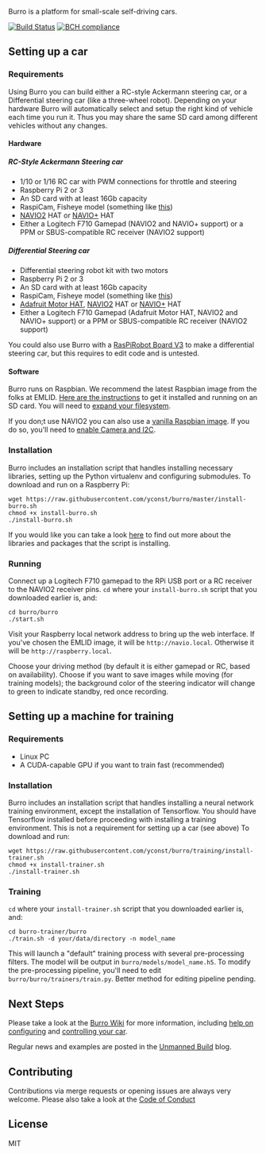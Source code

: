 Burro is a platform for small-scale self-driving cars.

[![Build Status](https://travis-ci.org/yconst/burro.svg?branch=master)](https://travis-ci.org/yconst/burro)
[![BCH compliance](https://bettercodehub.com/edge/badge/yconst/burro?branch=master)](https://bettercodehub.com/)

## Setting up a car

### Requirements

Using Burro you can build either a RC-style Ackermann steering car, or a Differential steering car (like a three-wheel robot).
Depending on your hardware Burro will automatically select and setup the right kind of vehicle each time you run it. Thus you may share the same SD card among different vehicles without any changes.

#### Hardware

##### RC-Style Ackermann Steering car
- 1/10 or 1/16 RC car with PWM connections for throttle and steering
- Raspberry Pi 2 or 3
- An SD card with at least 16Gb capacity
- RaspiCam, Fisheye model (something like [this](http://www.ebay.com/itm/191723967593))
- [NAVIO2](https://emlid.com/navio/) HAT or [NAVIO+](https://docs.emlid.com/navio/) HAT
- Either a Logitech F710 Gamepad (NAVIO2 and NAVIO+ support) or a PPM or SBUS-compatible RC receiver (NAVIO2 support)

##### Differential Steering car
- Differential steering robot kit with two motors
- Raspberry Pi 2 or 3
- An SD card with at least 16Gb capacity
- RaspiCam, Fisheye model (something like [this](http://www.ebay.com/itm/191723967593))
- [Adafruit Motor HAT](https://www.adafruit.com/product/2348), [NAVIO2](https://emlid.com/navio/) HAT or [NAVIO+](https://docs.emlid.com/navio/) HAT
- Either a Logitech F710 Gamepad (Adafruit Motor HAT, NAVIO2 and NAVIO+ support) or a PPM or SBUS-compatible RC receiver (NAVIO2 support)

You could also use Burro with a [RasPiRobot Board V3](https://www.monkmakes.com/rrb3/) to make a differential steering car, but this requires to edit code and is untested.

#### Software

Burro runs on Raspbian. We recommend the latest Raspbian image from the folks at EMLID. [Here are the instructions](https://docs.emlid.com/navio2/common/ardupilot/configuring-raspberry-pi/) to get it installed and running on an SD card. You will need to [expand your filesystem](http://elinux.org/RPi_raspi-config#expand_rootfs_-_Expand_root_partition_to_fill_SD_card).

If you don;t use NAVIO2 you can also use a [vanilla Raspbian image](https://www.raspberrypi.org/downloads/raspbian/). If you do so, you'll need to [enable Camera and I2C](https://github.com/yconst/burro/wiki/Enable-Camera-and-I2C-in-Raspberry-Pi).


### Installation

Burro includes an installation script that handles installing necessary libraries, setting up the Python virtualenv and configuring submodules. To download and run on a Raspberry Pi:

    wget https://raw.githubusercontent.com/yconst/burro/master/install-burro.sh
    chmod +x install-burro.sh
    ./install-burro.sh

If you would like you can take a look [here](https://github.com/yconst/burro/wiki/Installed-Packages-and-Libraries) to find out more about the libraries and packages that the script is installing.

### Running

Connect up a Logitech F710 gamepad to the RPi USB port or a RC receiver to the NAVIO2 receiver pins.
`cd` where your `install-burro.sh` script that you downloaded earlier is, and:

    cd burro/burro
    ./start.sh

Visit your Raspberry local network address to bring up the web interface. If you've chosen the EMLID image, it will be `http://navio.local`. Otherwise it will be `http://raspberry.local`.

Choose your driving method (by default it is either gamepad or RC, based on availability). Choose if you want to save images while moving (for training models); the background color of the steering indicator will change to green to indicate standby, red once recording.


## Setting up a machine for training

### Requirements

- Linux PC
- A CUDA-capable GPU if you want to train fast (recommended)

### Installation

Burro includes an installation script that handles installing a neural network training environment, except the installation of Tensorflow. You should have Tensorflow installed before proceeding with installing a training environment. This is not a requirement for setting up a car (see above) To download and run:

    wget https://raw.githubusercontent.com/yconst/burro/training/install-trainer.sh
    chmod +x install-trainer.sh
    ./install-trainer.sh

### Training

`cd` where your `install-trainer.sh` script that you downloaded earlier is, and:

    cd burro-trainer/burro
    ./train.sh -d your/data/directory -n model_name

This will launch a "default" training process with several pre-processing filters. The model will be output in `burro/models/model_name.h5`. To modify the pre-processing pipeline, you'll need to edit `burro/burro/trainers/train.py`. Better method for editing pipeline pending.


## Next Steps

Please take a look at the [Burro Wiki](https://github.com/yconst/burro/wiki) for more information, including [help on configuring](https://github.com/yconst/burro/wiki/Configuring) and [controlling your car](https://github.com/yconst/burro/wiki/Control-a-Burro-car-using-the-F710-Gamepad).

Regular news and examples are posted in the [Unmanned Build](http://unmannedbuild.yconst.com) blog.


## Contributing

Contributions via merge requests or opening issues are always very welcome. Please also take a look at the [Code of Conduct](https://github.com/yconst/burro/blob/master/CODE_OF_CONDUCT.md)


## License

MIT

